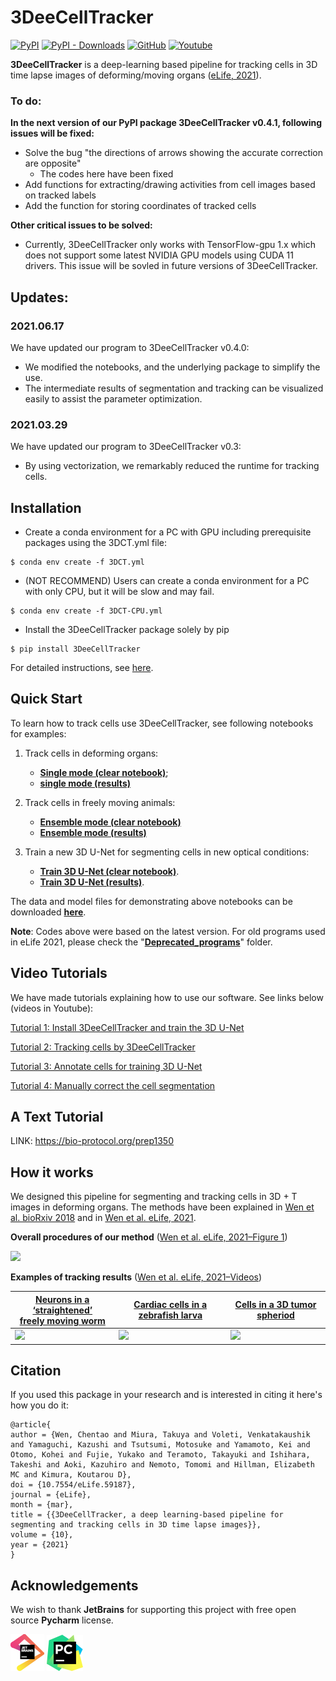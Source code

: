 # 3DeeCellTracker
[![PyPI](https://img.shields.io/pypi/v/3DeeCellTracker)](https://pypi.org/project/3DeeCellTracker/) [![PyPI - Downloads](https://img.shields.io/pypi/dm/3DeeCellTracker)](https://pypi.org/project/3DeeCellTracker/) [![GitHub](https://img.shields.io/github/license/WenChentao/3DeeCellTracker)](https://github.com/WenChentao/3DeeCellTracker/blob/master/LICENSE)
[![Youtube](https://img.shields.io/badge/YouTube-Demo-red)](https://www.youtube.com/watch?v=ctt6o3DY2bA&list=PLGY0oNQomrHERP08iEj-MsluFW8xQJujP)

**3DeeCellTracker** is a deep-learning based pipeline for tracking cells in 3D time lapse images of deforming/moving organs ([eLife, 2021](https://elifesciences.org/articles/59187)).

### To do:
**In the next version of our PyPI package 3DeeCellTracker v0.4.1, following issues will be fixed:**
- Solve the bug "the directions of arrows showing the accurate correction are opposite" 
  - The codes here have been fixed
- Add functions for extracting/drawing activities from cell images based on tracked labels
- Add the function for storing coordinates of tracked cells

**Other critical issues to be solved:**
- Currently, 3DeeCellTracker only works with TensorFlow-gpu 1.x which does not support some latest NVIDIA GPU models using CUDA 11 drivers. This issue will be sovled in future versions of 3DeeCellTracker.

## Updates:

### 2021.06.17
We have updated our program to 3DeeCellTracker v0.4.0:
- We modified the notebooks, and the underlying package to simplify the use.
- The intermediate results of segmentation and tracking can be visualized easily to assist the parameter optimization. 

### 2021.03.29
We have updated our program to 3DeeCellTracker v0.3:
- By using vectorization, we remarkably reduced the runtime for tracking cells.

## Installation

* Create a conda environment for a PC with GPU including prerequisite packages using the 3DCT.yml file:

```console
$ conda env create -f 3DCT.yml
```

* (NOT RECOMMEND) Users can create a conda environment for a PC with only CPU, but it will be slow and may fail.
```console
$ conda env create -f 3DCT-CPU.yml
```

* Install the 3DeeCellTracker package solely by pip

```console
$ pip install 3DeeCellTracker
```

For detailed instructions, see [here](Doc/Enviroment.md).
## Quick Start
To learn how to track cells use 3DeeCellTracker, see following notebooks for examples:
1. Track cells in deforming organs: 
    - [**Single mode (clear notebook)**](Examples/single_mode_worm1-clear.ipynb);
    - [**single mode (results)**](https://wenchentao.github.io//3DeeCellTracker/Examples/single_mode_worm1.html)


2. Track cells in freely moving animals: 
    - [**Ensemble mode (clear notebook)**](Examples/ensemble_mode_worm4-clear.ipynb)
    - [**Ensemble mode (results)**](https://wenchentao.github.io//3DeeCellTracker/Examples/ensemble_mode_worm4.html)


3. Train a new 3D U-Net for segmenting cells in new optical conditions: 
    - [**Train 3D U-Net (clear notebook)**](Examples/3D_U_Net_training-clear.ipynb).
    - [**Train 3D U-Net (results)**](https://wenchentao.github.io//3DeeCellTracker/Examples/3D_U_Net_training.html).
   
The data and model files for demonstrating above notebooks can be downloaded [**here**](https://osf.io/dt76c/).

**Note**: Codes above were based on the latest version. 
For old programs used in eLife 2021, please check the "[**Deprecated_programs**](Deprecated_programs)" folder.

## Video Tutorials
We have made tutorials explaining how to use our software. See links below (videos in Youtube):

[Tutorial 1: Install 3DeeCellTracker and train the 3D U-Net](https://www.youtube.com/watch?v=ctt6o3DY2bA)

[Tutorial 2: Tracking cells by 3DeeCellTracker](https://www.youtube.com/watch?v=KZ03Y8u8UK0)

[Tutorial 3: Annotate cells for training 3D U-Net](https://www.youtube.com/watch?v=ONSOLJQaq28)

[Tutorial 4: Manually correct the cell segmentation](https://www.youtube.com/watch?v=e7xWaccH63o)

## A Text Tutorial 
LINK: https://bio-protocol.org/prep1350

## How it works
We designed this pipeline for segmenting and tracking cells in 3D + T images in deforming organs. The methods have been explained in [Wen et al. bioRxiv 2018]( https://doi.org/10.1101/385567) and in [Wen et al. eLife, 2021](https://elifesciences.org/articles/59187).

**Overall procedures of our method** ([Wen et al. eLife, 2021–Figure 1](https://elifesciences.org/articles/59187/figures#content))

<img src="https://iiif.elifesciences.org/lax:59187%2Felife-59187-fig1-v1.tif/full/1500,/0/default.jpg" width="400">

**Examples of tracking results** ([Wen et al. eLife, 2021–Videos](https://elifesciences.org/articles/59187/figures#content))

| [Neurons in a ‘straightened’ <br />freely moving worm](https://static-movie-usa.glencoesoftware.com/mp4/10.7554/5/4ce9eaa4a84bf7847c99c81a13ccafd797b40218/elife-59187-fig6-video1.mp4)| [Cardiac cells in a zebrafish larva](https://static-movie-usa.glencoesoftware.com/mp4/10.7554/5/4ce9eaa4a84bf7847c99c81a13ccafd797b40218/elife-59187-fig7-video2.mp4) | [Cells in a 3D tumor spheriod](https://static-movie-usa.glencoesoftware.com/mp4/10.7554/5/4ce9eaa4a84bf7847c99c81a13ccafd797b40218/elife-59187-fig8-video2.mp4) |
| ------------- | ------------- | ------------- | 
| <img src="https://user-images.githubusercontent.com/27986173/115169952-63b4e600-a0fa-11eb-9b85-91292bc9d419.gif" width="340">| <img src="https://user-images.githubusercontent.com/27986173/115170418-90b5c880-a0fb-11eb-9382-13690c3375dc.gif" width="400">| <img src="https://user-images.githubusercontent.com/27986173/115170434-9ad7c700-a0fb-11eb-9004-2e4cff86f7ab.gif" width="200">|


## Citation

If you used this package in your research and is interested in citing it here's how you do it:

```
@article{
author = {Wen, Chentao and Miura, Takuya and Voleti, Venkatakaushik and Yamaguchi, Kazushi and Tsutsumi, Motosuke and Yamamoto, Kei and Otomo, Kohei and Fujie, Yukako and Teramoto, Takayuki and Ishihara, Takeshi and Aoki, Kazuhiro and Nemoto, Tomomi and Hillman, Elizabeth MC and Kimura, Koutarou D},
doi = {10.7554/eLife.59187},
journal = {eLife},
month = {mar},
title = {{3DeeCellTracker, a deep learning-based pipeline for segmenting and tracking cells in 3D time lapse images}},
volume = {10},
year = {2021}
}
```

## Acknowledgements
We wish to thank **JetBrains** for supporting this project 
with free open source **Pycharm** license.

[![Pycharm Logo](pictures/jetbrains_small.png)](https://www.jetbrains.com/) 
[![Pycharm Logo](pictures/icon-pycharm_small.png)](https://www.jetbrains.com/pycharm/)
